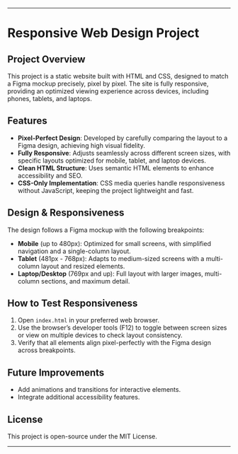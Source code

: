 
---

# Responsive Web Design Project

## Project Overview

This project is a static website built with HTML and CSS, designed to match a Figma mockup precisely, pixel by pixel. The site is fully responsive, providing an optimized viewing experience across devices, including phones, tablets, and laptops.

## Features

- **Pixel-Perfect Design**: Developed by carefully comparing the layout to a Figma design, achieving high visual fidelity.
- **Fully Responsive**: Adjusts seamlessly across different screen sizes, with specific layouts optimized for mobile, tablet, and laptop devices.
- **Clean HTML Structure**: Uses semantic HTML elements to enhance accessibility and SEO.
- **CSS-Only Implementation**: CSS media queries handle responsiveness without JavaScript, keeping the project lightweight and fast.

## Design & Responsiveness

The design follows a Figma mockup with the following breakpoints:

- **Mobile** (up to 480px): Optimized for small screens, with simplified navigation and a single-column layout.
- **Tablet** (481px - 768px): Adapts to medium-sized screens with a multi-column layout and resized elements.
- **Laptop/Desktop** (769px and up): Full layout with larger images, multi-column sections, and maximum detail.

## How to Test Responsiveness

1. Open `index.html` in your preferred web browser.
2. Use the browser’s developer tools (F12) to toggle between screen sizes or view on multiple devices to check layout consistency.
3. Verify that all elements align pixel-perfectly with the Figma design across breakpoints.

## Future Improvements

- Add animations and transitions for interactive elements.
- Integrate additional accessibility features.

## License

This project is open-source under the MIT License.

---

